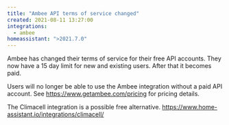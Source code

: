```yaml
---
title: "Ambee API terms of service changed"
created: 2021-08-11 13:27:00
integrations:
  - ambee
homeassistant: ">2021.7.0"
---
```


Ambee has changed their terms of service for their free API accounts. They now have a 15 day limit for new and existing users. After that it becomes paid.

Users will no longer be able to use the Ambee integration without a paid API account. See https://www.getambee.com/pricing for pricing details. 

The Climacell integration is a possible free alternative. https://www.home-assistant.io/integrations/climacell/
